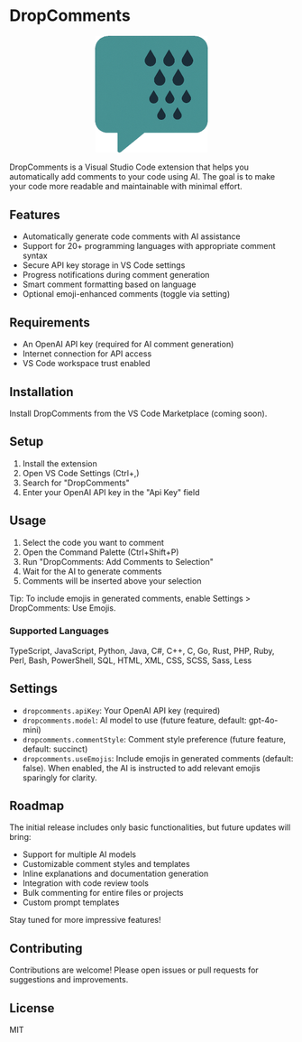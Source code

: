 # DropComments

<P align="center">
  <img src="https://github.com/kasuken/DropComments/blob/main/img/DropCommentsLogo.png?raw=true)" alt="DropComments Logo" width="200"/>

DropComments is a Visual Studio Code extension that helps you automatically add comments to your code using AI. 
The goal is to make your code more readable and maintainable with minimal effort.

## Features
- Automatically generate code comments with AI assistance
- Support for 20+ programming languages with appropriate comment syntax
- Secure API key storage in VS Code settings
- Progress notifications during comment generation
- Smart comment formatting based on language
- Optional emoji-enhanced comments (toggle via setting)

## Requirements
- An OpenAI API key (required for AI comment generation)
- Internet connection for API access
- VS Code workspace trust enabled

## Installation
Install DropComments from the VS Code Marketplace (coming soon).

## Setup
1. Install the extension
2. Open VS Code Settings (Ctrl+,)
3. Search for "DropComments"
4. Enter your OpenAI API key in the "Api Key" field

## Usage
1. Select the code you want to comment
2. Open the Command Palette (Ctrl+Shift+P)
3. Run "DropComments: Add Comments to Selection"
4. Wait for the AI to generate comments
5. Comments will be inserted above your selection

Tip: To include emojis in generated comments, enable Settings > DropComments: Use Emojis.

### Supported Languages
TypeScript, JavaScript, Python, Java, C#, C++, C, Go, Rust, PHP, Ruby, Perl, Bash, PowerShell, SQL, HTML, XML, CSS, SCSS, Sass, Less

## Settings
- `dropcomments.apiKey`: Your OpenAI API key (required)
- `dropcomments.model`: AI model to use (future feature, default: gpt-4o-mini)
- `dropcomments.commentStyle`: Comment style preference (future feature, default: succinct)
- `dropcomments.useEmojis`: Include emojis in generated comments (default: false). When enabled, the AI is instructed to add relevant emojis sparingly for clarity.

## Roadmap
The initial release includes only basic functionalities, but future updates will bring:
- Support for multiple AI models
- Customizable comment styles and templates
- Inline explanations and documentation generation
- Integration with code review tools
- Bulk commenting for entire files or projects
- Custom prompt templates

Stay tuned for more impressive features!

## Contributing
Contributions are welcome! Please open issues or pull requests for suggestions and improvements.

## License
MIT
